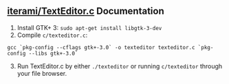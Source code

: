 [iterami/TextEditor.c](https://github.com/iterami/TextEditor.c) Documentation
-----------------------------------------------------------------------------

1. Install GTK+ 3: `sudo apt-get install libgtk-3-dev`
2. Compile `c/texteditor.c`:

```
gcc `pkg-config --cflags gtk+-3.0` -o texteditor texteditor.c `pkg-config --libs gtk+-3.0`
```
3. Run TextEditor.c by either `./texteditor` or running `c/texteditor` through your file browser.
